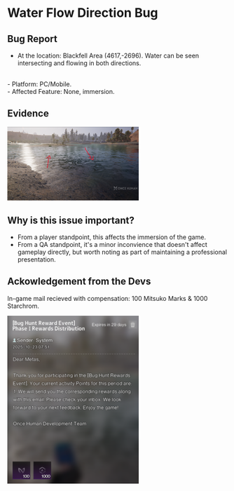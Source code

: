 # Water Flow Direction Bug

## Bug Report

- At the location: Blackfell Area (4617,-2696). Water can be seen intersecting and flowing in both directions.

<br />
- Platform: PC/Mobile. <br />
- Affected Feature: None, immersion.

## Evidence
<img src="Media/Water-Flow-Bug.png" alt="Image of water flowing both directions" width="300">

## Why is this issue important?
- From a player standpoint, this affects the immersion of the game.
- From a QA standpoint, it's a minor inconvience that doesn't affect gameplay directly, but worth noting as part of maintaining a professional presentation.

## Ackowledgement from the Devs
In-game mail recieved with compensation: 100 Mitsuko Marks & 1000 Starchrom.

<img src="Media/BugHunt-Compensation-Water-Flow-Bug.png" alt="Image of in-game message from the Dev's" width="300">
